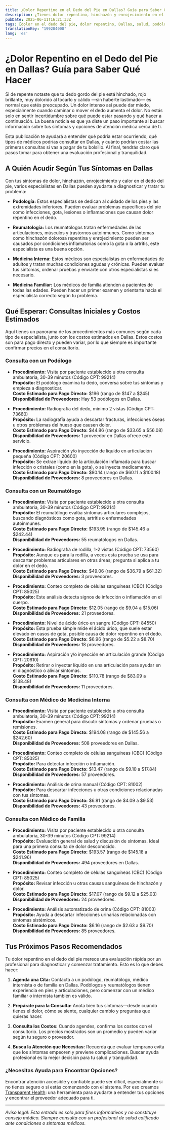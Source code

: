 ```yaml
---
title: ¿Dolor Repentino en el Dedo del Pie en Dallas? Guía para Saber Qué Hacer
description: ¿Tienes dolor repentino, hinchazón y enrojecimiento en el dedo del pie en Dallas? Aprende a quién acudir, los procedimientos que podrían realizarte y los costos estimados para recibir la atención que necesitas.
pubDate: 2025-06-11T16:21:33Z
tags: [dolor en el dedo del pie, dolor repentino, Dallas, salud, podología, reumatología, medicina familiar, medicina interna, costo]
translationKey: "199284008"
lang: 'es'
---
```


# ¿Dolor Repentino en el Dedo del Pie en Dallas? Guía para Saber Qué Hacer

Si de repente notaste que tu dedo gordo del pie está hinchado, rojo brillante, muy dolorido al tocarlo y cálido —sin haberte lastimado— es normal que estés preocupado. Un dolor intenso así puede dar miedo, especialmente cuando caminar o mover el dedo aumenta el dolor. No estás solo en sentir incertidumbre sobre qué puede estar pasando y qué hacer a continuación. La buena noticia es que ya diste un paso importante al buscar información sobre tus síntomas y opciones de atención médica cerca de ti.

Esta publicación te ayudará a entender qué podría estar ocurriendo, qué tipos de médicos podrías consultar en Dallas, y cuánto podrían costar las primeras consultas si vas a pagar de tu bolsillo. Al final, tendrás claro qué pasos tomar para obtener una evaluación profesional y tranquilidad.

## A Quién Acudir Según Tus Síntomas en Dallas

Con tus síntomas de dolor, hinchazón, enrojecimiento y calor en el dedo del pie, varios especialistas en Dallas pueden ayudarte a diagnosticar y tratar tu problema:

- **Podología:** Estos especialistas se dedican al cuidado de los pies y las extremidades inferiores. Pueden evaluar problemas específicos del pie como infecciones, gota, lesiones o inflamaciones que causan dolor repentino en el dedo.

- **Reumatología:** Los reumatólogos tratan enfermedades de las articulaciones, músculos y trastornos autoinmunes. Como síntomas como hinchazón dolorosa repentina y enrojecimiento pueden ser causados por condiciones inflamatorias como la gota o la artritis, este especialista es una buena opción.

- **Medicina Interna:** Estos médicos son especialistas en enfermedades de adultos y tratan muchas condiciones agudas y crónicas. Pueden evaluar tus síntomas, ordenar pruebas y enviarte con otros especialistas si es necesario.

- **Medicina Familiar:** Los médicos de familia atienden a pacientes de todas las edades. Pueden hacer un primer examen y orientarte hacia el especialista correcto según tu problema.

## Qué Esperar: Consultas Iniciales y Costos Estimados

Aquí tienes un panorama de los procedimientos más comunes según cada tipo de especialista, junto con los costos estimados en Dallas. Estos costos son para pago directo y pueden variar, por lo que siempre es importante confirmar precios en el consultorio.

### Consulta con un Podólogo

- **Procedimiento:** Visita por paciente establecido u otra consulta ambulatoria, 30-39 minutos (Código CPT: 99214)  
  **Propósito:** El podólogo examina tu dedo, conversa sobre tus síntomas y empieza a diagnosticar.  
  **Costo Estimado para Pago Directo:** $196 (rango de $147 a $245)  
  **Disponibilidad de Proveedores:** Hay 53 podólogos en Dallas.

- **Procedimiento:** Radiografía del dedo, mínimo 2 vistas (Código CPT: 73660)  
  **Propósito:** La radiografía ayuda a descartar fracturas, infecciones óseas u otros problemas del hueso que causen dolor.  
  **Costo Estimado para Pago Directo:** $44.86 (rango de $33.65 a $56.08)  
  **Disponibilidad de Proveedores:** 1 proveedor en Dallas ofrece este servicio.

- **Procedimiento:** Aspiración y/o inyección de líquido en articulación pequeña (Código CPT: 20600)  
  **Propósito:** Se extrae líquido de la articulación inflamada para buscar infección o cristales (como en la gota), o se inyecta medicamento.  
  **Costo Estimado para Pago Directo:** $80.14 (rango de $60.11 a $100.18)  
  **Disponibilidad de Proveedores:** 8 proveedores en Dallas.

### Consulta con un Reumatólogo

- **Procedimiento:** Visita por paciente establecido u otra consulta ambulatoria, 30-39 minutos (Código CPT: 99214)  
  **Propósito:** El reumatólogo evalúa síntomas articulares complejos, buscando diagnósticos como gota, artritis o enfermedades autoinmunes.  
  **Costo Estimado para Pago Directo:** $193.95 (rango de $145.46 a $242.44)  
  **Disponibilidad de Proveedores:** 55 reumatólogos en Dallas.

- **Procedimiento:** Radiografía de rodilla, 1-2 vistas (Código CPT: 73560)  
  **Propósito:** Aunque es para la rodilla, a veces esta prueba se usa para descartar problemas articulares en otras áreas; pregunta si aplica a tu dolor en el dedo.  
  **Costo Estimado para Pago Directo:** $49.06 (rango de $36.79 a $61.32)  
  **Disponibilidad de Proveedores:** 3 proveedores.

- **Procedimiento:** Conteo completo de células sanguíneas (CBC) (Código CPT: 85025)  
  **Propósito:** Este análisis detecta signos de infección o inflamación en el cuerpo.  
  **Costo Estimado para Pago Directo:** $12.05 (rango de $9.04 a $15.06)  
  **Disponibilidad de Proveedores:** 21 proveedores.

- **Procedimiento:** Nivel de ácido úrico en sangre (Código CPT: 84550)  
  **Propósito:** Esta prueba simple mide el ácido úrico, que suele estar elevado en casos de gota, posible causa de dolor repentino en el dedo.  
  **Costo Estimado para Pago Directo:** $6.96 (rango de $5.22 a $8.70)  
  **Disponibilidad de Proveedores:** 18 proveedores.

- **Procedimiento:** Aspiración y/o inyección en articulación grande (Código CPT: 20610)  
  **Propósito:** Retirar o inyectar líquido en una articulación para ayudar en el diagnóstico o aliviar síntomas.  
  **Costo Estimado para Pago Directo:** $110.78 (rango de $83.09 a $138.48)  
  **Disponibilidad de Proveedores:** 11 proveedores.

### Consulta con Médico de Medicina Interna

- **Procedimiento:** Visita por paciente establecido u otra consulta ambulatoria, 30-39 minutos (Código CPT: 99214)  
  **Propósito:** Examen general para discutir síntomas y ordenar pruebas o remisiones.  
  **Costo Estimado para Pago Directo:** $194.08 (rango de $145.56 a $242.60)  
  **Disponibilidad de Proveedores:** 508 proveedores en Dallas.

- **Procedimiento:** Conteo completo de células sanguíneas (CBC) (Código CPT: 85025)  
  **Propósito:** Para detectar infección o inflamación.  
  **Costo Estimado para Pago Directo:** $13.47 (rango de $9.10 a $17.84)  
  **Disponibilidad de Proveedores:** 57 proveedores.

- **Procedimiento:** Análisis de orina manual (Código CPT: 81002)  
  **Propósito:** Para descartar infecciones u otras condiciones relacionadas con tus síntomas.  
  **Costo Estimado para Pago Directo:** $6.81 (rango de $4.09 a $9.53)  
  **Disponibilidad de Proveedores:** 43 proveedores.

### Consulta con Médico de Familia

- **Procedimiento:** Visita por paciente establecido u otra consulta ambulatoria, 30-39 minutos (Código CPT: 99214)  
  **Propósito:** Evaluación general de salud y discusión de síntomas. Ideal para una primera consulta de dolor desconocido.  
  **Costo Estimado para Pago Directo:** $193.57 (rango de $145.18 a $241.96)  
  **Disponibilidad de Proveedores:** 494 proveedores en Dallas.

- **Procedimiento:** Conteo completo de células sanguíneas (CBC) (Código CPT: 85025)  
  **Propósito:** Revisar infección u otras causas sanguíneas de hinchazón y dolor.  
  **Costo Estimado para Pago Directo:** $17.07 (rango de $9.12 a $25.03)  
  **Disponibilidad de Proveedores:** 24 proveedores.

- **Procedimiento:** Análisis automatizado de orina (Código CPT: 81003)  
  **Propósito:** Ayuda a descartar infecciones urinarias relacionadas con síntomas sistémicos.  
  **Costo Estimado para Pago Directo:** $6.16 (rango de $2.63 a $9.70)  
  **Disponibilidad de Proveedores:** 85 proveedores.

## Tus Próximos Pasos Recomendados

Tu dolor repentino en el dedo del pie merece una evaluación rápida por un profesional para diagnosticar y comenzar tratamiento. Esto es lo que debes hacer:

1. **Agenda una Cita:** Contacta a un podólogo, reumatólogo, médico internista o de familia en Dallas. Podólogos y reumatólogos tienen experiencia en pies y articulaciones, pero comenzar con un médico familiar o internista también es válido.

2. **Prepárate para la Consulta:** Anota bien tus síntomas—desde cuándo tienes el dolor, cómo se siente, cualquier cambio y preguntas que quieras hacer.

3. **Consulta los Costos:** Cuando agendes, confirma los costos con el consultorio. Los precios mostrados son un promedio y pueden variar según tu seguro o proveedor.

4. **Busca la Atención que Necesitas:** Recuerda que evaluar temprano evita que los síntomas empeoren y previene complicaciones. Buscar ayuda profesional es la mejor decisión para tu salud y tranquilidad.

### ¿Necesitas Ayuda para Encontrar Opciones?

Encontrar atención accesible y confiable puede ser difícil, especialmente si no tienes seguro o si estás comenzando con el sistema. Por eso creamos [Transparent Health](https://transparenthealth.ai): una herramienta para ayudarte a entender tus opciones y encontrar el proveedor adecuado para ti.

---

*Aviso legal: Esta entrada es solo para fines informativos y no constituye consejo médico. Siempre consulta con un profesional de salud calificado ante condiciones o síntomas médicos.*